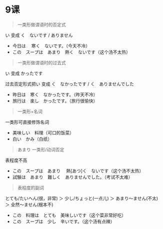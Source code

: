 # 9课

> 一类形做谓语时的否定式

い 变成 く　ないです / ありません

- 今日は　 寒く　ないです。（今天不冷）
- この　スープは　あまり　熱く　ないです（这个汤不太热）



> 一类形做谓语时的过去式

い 变成 かったです

过去否定形式把い 变成 く　なかったです / く　ありませんでした

- 昨日は　寒く　なかったです。（昨天不冷）
- 旅行は　楽し　かったです。（旅行很愉快）



> 一类形+名词 

一类形可直接修饰名词

- 美味しい　料理（可口的饭菜）
- 白い　かみ（白纸）



> あまり 一类形/动词否定 

表程度不高

- この　スープは　あまり　 熱[あつ]く　ないです（这个汤不太热）
- 試験は　あまり　難しく　ありませんでした。（考试不太难）



> 表程度的副词

とても/たいへん(很，非常) ＞ 少し/ちょっと(一点儿) ＞ あまり〜ません(不太) ＞ 全然〜ません(根本不)

- この　料理は　とても　美味しいです（这个菜非常好吃）
- この　スープは　少し　辛いです。（这个汤有点辣）
